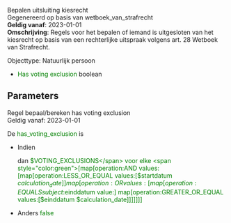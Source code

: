 Bepalen uitsluiting kiesrecht \
Gegenereerd op basis van wetboek_van_strafrecht \
**Geldig vanaf**: 2023-01-01 \
**Omschrijving**: Regels voor het bepalen of iemand is uitgesloten van het kiesrecht op basis van een rechterlijke uitspraak volgens art. 28 Wetboek van Strafrecht.


Objecttype: Natuurlijk persoon
- <span style="color:green">Has voting exclusion</span> boolean

## Parameters ##


Regel bepaal/bereken has voting exclusion \
Geldig vanaf: 2023-01-01

De <span style="color: green">has_voting_exclusion</span> is

  - Indien

    dan <span style="color:green">$VOTING_EXCLUSIONS</span> voor elke <span style="color:green">[map[operation:AND values:[map[operation:LESS_OR_EQUAL values:[$startdatum $calculation_date]] map[operation:OR values:[map[operation:EQUALS subject:$einddatum value:<nil>] map[operation:GREATER_OR_EQUAL values:[$einddatum $calculation_date]]]]]]]</span>



  - Anders <span style="color:green">false</span>
